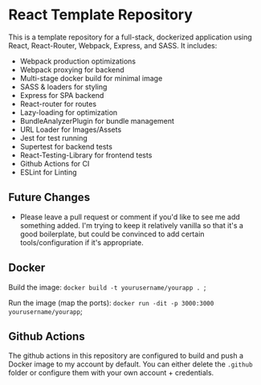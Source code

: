 # React Template Repository

This is a template repository for a full-stack, dockerized application using React, React-Router, Webpack, Express, and SASS. It includes:

- Webpack production optimizations
- Webpack proxying for backend
- Multi-stage docker build for minimal image
- SASS & loaders for styling
- Express for SPA backend
- React-router for routes
- Lazy-loading for optimization
- BundleAnalyzerPlugin for bundle management
- URL Loader for Images/Assets
- Jest for test running
- Supertest for backend tests
- React-Testing-Library for frontend tests
- Github Actions for CI
- ESLint for Linting

## Future Changes

- Please leave a pull request or comment if you'd like to see me add something added. I'm trying to keep it relatively vanilla so that it's a good boilerplate, but could be convinced to add certain tools/configuration if it's appropriate.

## Docker

Build the image: `docker build -t yourusername/yourapp . `;

Run the image (map the ports): `docker run -dit -p 3000:3000 yourusername/yourapp`;

## Github Actions 
The github actions in this repository are configured to build and push a Docker image to my account by default. You can either delete the `.github` folder or configure them with your own account + credentials.
